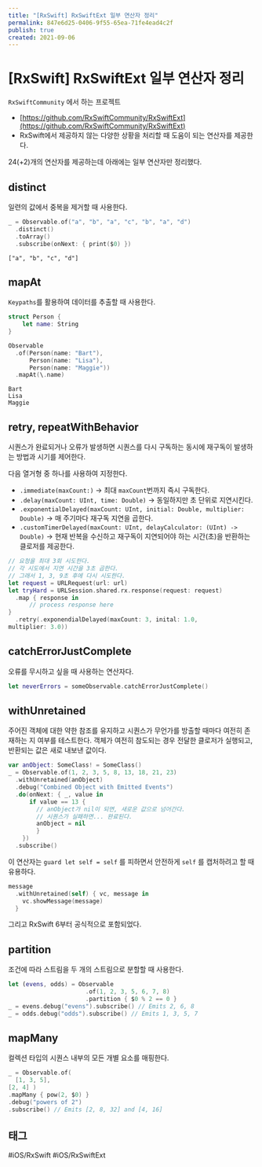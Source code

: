 ```yaml
---
title: "[RxSwift] RxSwiftExt 일부 연산자 정리"
permalink: 847e6d25-0406-9f55-65ea-71fe4ead4c2f
publish: true
created: 2021-09-06
---
```


# \[RxSwift] RxSwiftExt 일부 연산자 정리

`RxSwiftCommunity` 에서 하는 프로젝트
- [https://github.com/RxSwiftCommunity/RxSwiftExt](https://github.com/RxSwiftCommunity/RxSwiftExt)
- RxSwift에서 제공하지 않는 다양한 상황을 처리할 때 도움이 되는 연산자를 제공한다.

24(+2)개의 연산자를 제공하는데 아래에는 일부 연산자만 정리했다.

## distinct

일련의 값에서 중복을 제거할 때 사용한다.

```swift
_ = Observable.of("a", "b", "a", "c", "b", "a", "d")
  .distinct()
  .toArray()
  .subscribe(onNext: { print($0) })
```

```
["a", "b", "c", "d"]
```

## mapAt

`Keypaths`를 활용하여 데이터를 추출할 때 사용한다.

```swift
struct Person {
    let name: String
}

Observable
  .of(Person(name: "Bart"),
      Person(name: "Lisa"),
      Person(name: "Maggie"))
  .mapAt(\.name)
```

```
Bart
Lisa
Maggie
```

## retry, repeatWithBehavior

시퀀스가 완료되거나 오류가 발생하면 시퀀스를 다시 구독하는 동시에 재구독이 발생하는 방법과 시기를 제어한다.

다음 열거형 중 하나를 사용하여 지정한다.
  - `.immediate(maxCount:)` → 최대 `maxCount`번까지 즉시 구독한다.
  - `.delay(maxCount: UInt, time: Double)` → 동일하지만 초 단위로 지연시킨다.
  - `.exponentialDelayed(maxCount: UInt, initial: Double, multiplier: Double)` → 매 주기마다 재구독 지연을 곱한다.
  - `.customTimerDelayed(maxCount: UInt, delayCalculator: (UInt) -> Double)` → 현재 반복을 수신하고 재구독이 지연되어야 하는 시간(초)을 반환하는 클로저를 제공한다.

```swift
// 요청을 최대 3회 시도한다.
// 각 시도에서 지연 시간을 3초 곱한다.
// 그래서 1, 3, 9초 후에 다시 시도한다.
let request = URLRequest(url: url)
let tryHard = URLSession.shared.rx.response(request: request)
  .map { response in
      // process response here
}
  .retry(.exponendialDelayed(maxCount: 3, inital: 1.0,
multiplier: 3.0))
```

## catchErrorJustComplete

오류를 무시하고 싶을 때 사용하는 연산자다.

```swift
let neverErrors = someObservable.catchErrorJustComplete()
```

## withUnretained

주어진 객체에 대한 약한 참조를 유지하고 시퀀스가 무언가를 방출할 때마다 여전히 존재하는 지 여부를 테스트한다. 객체가 여전히 참도되는 경우 전달한 클로저가 실행되고, 반환되는 값은 새로 내보낸 값이다.

```swift
var anObject: SomeClass! = SomeClass()
_ = Observable.of(1, 2, 3, 5, 8, 13, 18, 21, 23)
  .withUnretained(anObject)
  .debug("Combined Object with Emitted Events")
  .do(onNext: { _, value in
      if value == 13 {
        // anObject가 nil이 되면, 새로운 값으로 넘어간다.
        // 시퀀스가 실패하면... 완료된다.
        anObject = nil
        }
    })
  .subscribe()
```

이 연산자는 `guard let self = self` 를 피하면서 안전하게 `self` 를 캡처하려고 할 때 유용하다.

```swift
message
  .withUnretained(self) { vc, message in
    vc.showMessage(message)
  }
```

그리고 RxSwift 6부터 공식적으로 포함되었다. 

## partition

조건에 따라 스트림을 두 개의 스트림으로 분할할 때 사용한다.

```swift
let (evens, odds) = Observable
                      .of(1, 2, 3, 5, 6, 7, 8)
                      .partition { $0 % 2 == 0 }
_ = evens.debug("evens").subscribe() // Emits 2, 6, 8
_ = odds.debug("odds").subscribe() // Emits 1, 3, 5, 7
```

## mapMany

컬렉션 타입의 시퀀스 내부의 모든 개별 요소를 매핑한다.

```swift
_ = Observable.of(
  [1, 3, 5],
[2, 4] )
.mapMany { pow(2, $0) }
.debug("powers of 2")
.subscribe() // Emits [2, 8, 32] and [4, 16]
```

## 태그

#iOS/RxSwift #iOS/RxSwiftExt
